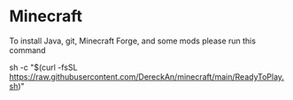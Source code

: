 # Minecraft


To install Java, git, Minecraft Forge, and some mods please run this command 

sh -c "$(curl -fsSL https://raw.githubusercontent.com/DereckAn/minecraft/main/ReadyToPlay.sh)"
